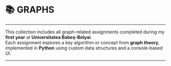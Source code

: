 # 📚 GRAPHS 
---

This collection includes all graph-related assignments completed during my **first year** at **Universitatea Babeș-Bolyai**.  
Each assignment explores a key algorithm or concept from **graph theory**, implemented in **Python** using custom data structures and a console-based UI.

---



